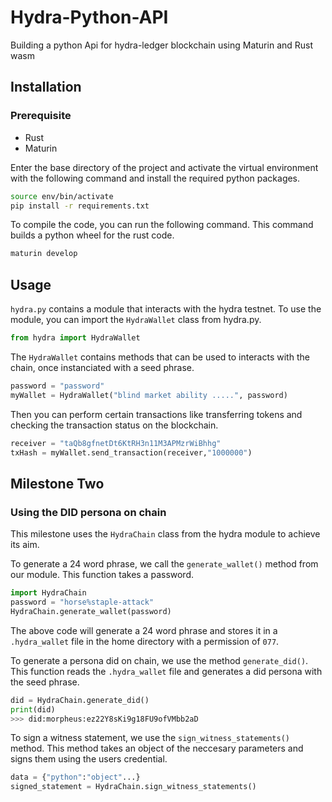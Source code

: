 


# Hydra-Python-API

Building a python Api for hydra-ledger blockchain using Maturin and Rust wasm


## Installation
### Prerequisite

* Rust
* Maturin

Enter the base directory of the project and activate the virtual environment with the following command and install the required python packages.

```bash
source env/bin/activate
pip install -r requirements.txt
```

To compile the code, you can run the following command. This command builds a python wheel for the rust code.
```bash
maturin develop
```

## Usage

`hydra.py` contains a module that interacts with the hydra testnet. To use the module, you can import the `HydraWallet` class from hydra.py.

```python
from hydra import HydraWallet
```

The `HydraWallet` contains methods that can be used to interacts with the chain, once instanciated with a seed phrase.

```python
password = "password"
myWallet = HydraWallet("blind market ability .....", password)
```
Then you can perform certain transactions like transferring tokens and checking the transaction status on the blockchain.

```python
receiver = "taQb8gfnetDt6KtRH3n11M3APMzrWiBhhg"
txHash = myWallet.send_transaction(receiver,"1000000")
```

## Milestone Two
### Using the DID persona on chain

This milestone uses the `HydraChain` class from the hydra module to achieve its aim.

To generate a 24 word phrase, we call the `generate_wallet()` method from our module. This function takes a password.
```python
import HydraChain
password = "horse%staple-attack"
HydraChain.generate_wallet(password)
```
The above code will generate a 24 word phrase and stores it in a `.hydra_wallet` file in the home directory with a permission of `077`. 

To generate a persona did on chain, we use the method `generate_did()`. This function reads the `.hydra_wallet` file and generates a did persona with the seed phrase.

```python
did = HydraChain.generate_did()
print(did)
>>> did:morpheus:ez22Y8sKi9g18FU9ofVMbb2aD
```

To sign a witness statement, we use the `sign_witness_statements()` method. This method takes an object of the neccesary parameters and signs them using the users credential.

```python
data = {"python":"object"...}
signed_statement = HydraChain.sign_witness_statements()
```